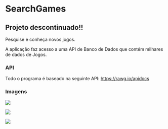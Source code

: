 # SearchGames

## Projeto descontinuado!!

Pesquise e conheça novos jogos.

A aplicação faz acesso a uma API de Banco de Dados que contém milhares de dados de Jogos.




### API

Todo o programa é baseado na seguinte API: https://rawg.io/apidocs




### Imagens


![](https://i.imgur.com/EZ9cf9Z.png)

![](https://i.imgur.com/mTBVz9X.png)

![](https://i.imgur.com/XVWGeDE.png)
